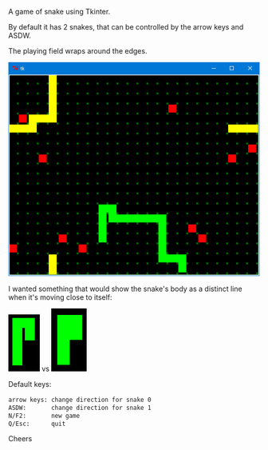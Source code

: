 
A game of snake using Tkinter.

By default it has 2 snakes, that can be controlled by the arrow keys and ASDW.

The playing field wraps around the edges.

![demo](https://github.com/diogo0258/snake-tkinter/raw/master/demo.png)

I wanted something that would show the snake's body as a distinct line when it's moving close to itself:

![spacing](https://github.com/diogo0258/snake-tkinter/raw/master/spacing.png) vs ![no spacing](https://github.com/diogo0258/snake-tkinter/raw/master/no-spacing.png) 

Default keys:
```
arrow keys: change direction for snake 0
ASDW:       change direction for snake 1
N/F2:       new game
Q/Esc:      quit
```

Cheers
